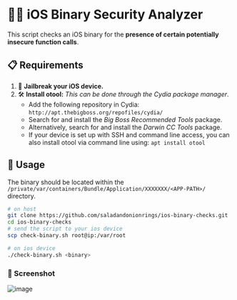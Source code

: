 # 🕵️‍♂️ iOS Binary Security Analyzer

This script checks an iOS binary for the **presence of certain potentially insecure function calls**. 

## 📋 Requirements

1. 📲 **Jailbreak your iOS device.**
2. 🛠️ **Install otool:** *This can be done through the Cydia package manager*. 
   - Add the following repository in Cydia: `http://apt.thebigboss.org/repofiles/cydia/`
   - Search for and install the *Big Boss Recommended Tools* package.
   - Alternatively, search for and install the *Darwin CC Tools* package.
   - If your device is set up with SSH and command line access, you can also install otool via command line using: `apt install otool`

## 🚀 Usage 

The binary should be located within the `/private/var/containers/Bundle/Application/XXXXXXX/<APP-PATH>/` directory.

```bash
# on host
git clone https://github.com/saladandonionrings/ios-binary-checks.git
cd ios-binary-checks
# send the script to your ios device
scp check-binary.sh root@ip:/var/root

# on ios device
./check-binary.sh <binary>
```

### 📸 Screenshot
![image](https://github.com/saladandonionrings/ios-binary-checks/assets/61053314/6b0ef46b-156c-4624-8042-7b9d59885db8)

